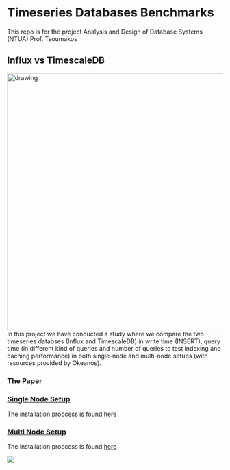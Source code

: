 # Timeseries Databases Benchmarks

This repo is for the project Analysis and Design of Database Systems (NTUA) Prof. Tsoumakos

## Influx vs TimescaleDB
<img src="https://www.timescale.com/blog/content/images/size/w2000/2023/08/Timescale-vs-influx-hero--1-.png" alt="drawing" width="600"/>
In this project we have conducted a study where we compare the two timeseries databses (Influx and TimescaleDB) in write time (INSERT), query time (in different kind of queries and number of queries to test indexing and caching performance) in both single-node and multi-node setups (with resources provided by Okeanos).

### The Paper



### [Single Node Setup](./single_node/README.md)

The installation proccess is found [here](./single_node/README.md)

### [Multi Node Setup](./multi_node/README.md)


The installation proccess is found [here](./multi_node/README.md)

![](https://i.imgur.com/KN8YUhy.png)
